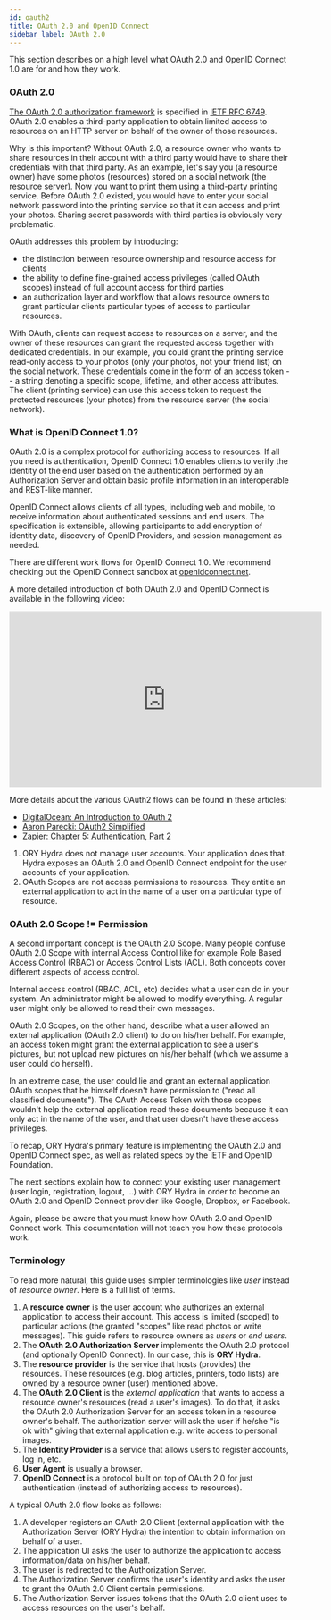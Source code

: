 ```yaml
---
id: oauth2
title: OAuth 2.0 and OpenID Connect
sidebar_label: OAuth 2.0
---
```


This section describes on a high level what OAuth 2.0 and OpenID Connect 1.0 are
for and how they work.

### OAuth 2.0

[The OAuth 2.0 authorization framework](https://tools.ietf.org/html/rfc6749) is
specified in [IETF RFC 6749](https://tools.ietf.org/html/rfc6749). OAuth 2.0
enables a third-party application to obtain limited access to resources on an
HTTP server on behalf of the owner of those resources.

Why is this important? Without OAuth 2.0, a resource owner who wants to share
resources in their account with a third party would have to share their
credentials with that third party. As an example, let's say you (a resource
owner) have some photos (resources) stored on a social network (the resource
server). Now you want to print them using a third-party printing service. Before
OAuth 2.0 existed, you would have to enter your social network password into the
printing service so that it can access and print your photos. Sharing secret
passwords with third parties is obviously very problematic.

OAuth addresses this problem by introducing:

- the distinction between resource ownership and resource access for clients
- the ability to define fine-grained access privileges (called OAuth scopes)
  instead of full account access for third parties
- an authorization layer and workflow that allows resource owners to grant
  particular clients particular types of access to particular resources.

With OAuth, clients can request access to resources on a server, and the owner
of these resources can grant the requested access together with dedicated
credentials. In our example, you could grant the printing service read-only
access to your photos (only your photos, not your friend list) on the social
network. These credentials come in the form of an access token -- a string
denoting a specific scope, lifetime, and other access attributes. The client
(printing service) can use this access token to request the protected resources
(your photos) from the resource server (the social network).

### What is OpenID Connect 1.0?

OAuth 2.0 is a complex protocol for authorizing access to resources. If all you
need is authentication, OpenID Connect 1.0 enables clients to verify the
identity of the end user based on the authentication performed by an
Authorization Server and obtain basic profile information in an interoperable
and REST-like manner.

OpenID Connect allows clients of all types, including web and mobile, to receive
information about authenticated sessions and end users. The specification is
extensible, allowing participants to add encryption of identity data, discovery
of OpenID Providers, and session management as needed.

There are different work flows for OpenID Connect 1.0. We recommend checking out
the OpenID Connect sandbox at [openidconnect.net](https://openidconnect.net/).

A more detailed introduction of both OAuth 2.0 and OpenID Connect is available
in the following video:

<iframe width="560" height="315" src="https://www.youtube.com/embed/996OiexHze0" frameborder="0" allowfullscreen></iframe>

More details about the various OAuth2 flows can be found in these articles:

- [DigitalOcean: An Introduction to OAuth 2](https://www.digitalocean.com/community/tutorials/an-introduction-to-oauth-2)
- [Aaron Parecki: OAuth2 Simplified](https://aaronparecki.com/2012/07/29/2/oauth2-simplified)
- [Zapier: Chapter 5: Authentication, Part 2](https://zapier.com/learn/apis/chapter-5-authentication-part-2/)

1. ORY Hydra does not manage user accounts. Your application does that. Hydra
   exposes an OAuth 2.0 and OpenID Connect endpoint for the user accounts of
   your application.
2. OAuth Scopes are not access permissions to resources. They entitle an
   external application to act in the name of a user on a particular type of
   resource.

### OAuth 2.0 Scope != Permission

A second important concept is the OAuth 2.0 Scope. Many people confuse OAuth 2.0
Scope with internal Access Control like for example Role Based Access Control
(RBAC) or Access Control Lists (ACL). Both concepts cover different aspects of
access control.

Internal access control (RBAC, ACL, etc) decides what a user can do in your
system. An administrator might be allowed to modify everything. A regular user
might only be allowed to read their own messages.

OAuth 2.0 Scopes, on the other hand, describe what a user allowed an external
application (OAuth 2.0 client) to do on his/her behalf. For example, an access
token might grant the external application to see a user's pictures, but not
upload new pictures on his/her behalf (which we assume a user could do herself).

In an extreme case, the user could lie and grant an external application OAuth
scopes that he himself doesn't have permission to ("read all classified
documents"). The OAuth Access Token with those scopes wouldn't help the external
application read those documents because it can only act in the name of the
user, and that user doesn't have these access privileges.

To recap, ORY Hydra's primary feature is implementing the OAuth 2.0 and OpenID
Connect spec, as well as related specs by the IETF and OpenID Foundation.

The next sections explain how to connect your existing user management (user
login, registration, logout, ...) with ORY Hydra in order to become an OAuth 2.0
and OpenID Connect provider like Google, Dropbox, or Facebook.

Again, please be aware that you must know how OAuth 2.0 and OpenID Connect work.
This documentation will not teach you how these protocols work.

### Terminology

To read more natural, this guide uses simpler terminologies like _user_ instead
of _resource owner_. Here is a full list of terms.

1. A **resource owner** is the user account who authorizes an external
   application to access their account. This access is limited (scoped) to
   particular actions (the granted "scopes" like read photos or write messages).
   This guide refers to resource owners as _users_ or _end users_.
2. The **OAuth 2.0 Authorization Server** implements the OAuth 2.0 protocol (and
   optionally OpenID Connect). In our case, this is **ORY Hydra**.
3. The **resource provider** is the service that hosts (provides) the resources.
   These resources (e.g. blog articles, printers, todo lists) are owned by a
   resource owner (user) mentioned above.
4. The **OAuth 2.0 Client** is the _external application_ that wants to access a
   resource owner's resources (read a user's images). To do that, it asks the
   OAuth 2.0 Authorization Server for an access token in a resource owner's
   behalf. The authorization server will ask the user if he/she "is ok with"
   giving that external application e.g. write access to personal images.
5. The **Identity Provider** is a service that allows users to register
   accounts, log in, etc.
6. **User Agent** is usually a browser.
7. **OpenID Connect** is a protocol built on top of OAuth 2.0 for just
   authentication (instead of authorizing access to resources).

A typical OAuth 2.0 flow looks as follows:

1. A developer registers an OAuth 2.0 Client (external application with the
   Authorization Server (ORY Hydra) the intention to obtain information on
   behalf of a user.
2. The application UI asks the user to authorize the application to access
   information/data on his/her behalf.
3. The user is redirected to the Authorization Server.
4. The Authorization Server confirms the user's identity and asks the user to
   grant the OAuth 2.0 Client certain permissions.
5. The Authorization Server issues tokens that the OAuth 2.0 client uses to
   access resources on the user's behalf.
